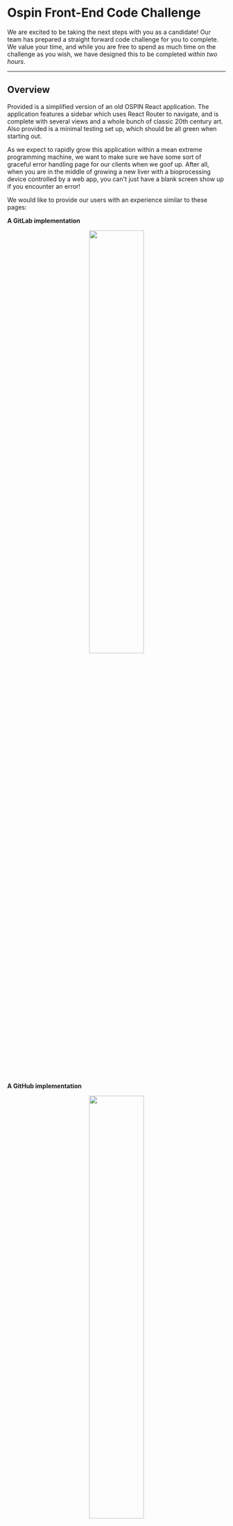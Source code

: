 # Ospin Front-End Code Challenge

We are excited to be taking the next steps with you as a candidate! Our team has prepared a straight forward code challenge for you to complete. We value your time, and while you are free to spend as much time on the challenge as you wish, we have designed this to be completed _within two hours_.


---
## Overview

Provided is a simplified version of an old OSPIN React application. The application features a sidebar which uses React Router to navigate, and is complete with several views and a whole bunch of classic 20th century art. Also provided is a minimal testing set up, which should be all green when starting out.

As we expect to rapidly grow this application within a mean extreme programming machine, we want to make sure we have some sort of graceful error handling page for our clients when we goof up. After all, when you are in the middle of growing a new liver with a bioprocessing device controlled by a web app, you can't just have a blank screen show up if you encounter an error!

We would like to provide our users with an experience similar to these pages:

**A GitLab implementation**
<div align="center">
  <img src="gitlab_500.png" style="width: 50%">
</div>

**A GitHub implementation**
<div align="center" style="margin-top: 10px">
  <img src="github_500.jpeg" style="width: 50%">
</div>


---
## Getting Started
- Please clone the repository - **do not fork!** This is to ensure your submission stays private. If you will be hosting the repo on Github or Gitlab (not mandatory, see FAQ), please rename the repository.
- Please run `npm i && npm test` followed by `npm start` to make sure everything is working as expected!


---
## Deliverables
- **When an error is thrown within any `render` function of a main-content component (e.g. `Profile`, `Notifications`, `Devices`, `Changelog`):**
  - the sidebar should still be visible, and only the 'main-content' should be replaced with the error view
  - the user should be able to navigate away from the error page using the sidebar (the error page should only take up the 'main-content' window of the application)
  - the error view should display
  - we want to report the client side error to our backend, so make use of the existing method in the `ServerAPI` class to simulate the relevant information being sent in a POST request. Simply calling the provided method is sufficient!
  - the url should reflect that a user is on the error page (e.g. `http://localhost:3000/error`)
  - the user should be able to successfully 'navigate back' in their browsers (by clicking the back button, hitting backspace, etc.)
  - **Test coverage should be provided for this new feature!**
  - **bonus:** provide the user with the option to see the actual error and the stack trace on the error page


---
## FAQ

**Q**: What do I do once I am finished?
**A**: **Please do not make a PR to the repo.** If you are able to host it on a Github account simply rename the repo, provide a link and it will be cloned. If you made your repo private, please invite github user `ospin-webapp` as a collaborator, let us know when you are finished, and it will be cloned. Otherwise, send an email to webdev.ospin@gmail.com either with your finished repo zipped and attached, or with a link to somewhere it can be downloaded.

**Q:** Re: the user experience, do I have to provide some fancy animations/art/etc. on the error page?
**A:** No! All you need to provide is what you consider a simple and polished view. There are some assets in `src/images` which you are welcome to use, but not required to. Feel free to be goofy with it!

**Q:** May I use dependencies not currently listed?
**A:** Of course! Please use whatever dependencies you see fit. While we have provided a test framework in the challenge, it is by no means necessary to use the same one.

**Q:** May I change the way existing code works?
**A:** Certainly - feel free to edit the repository as you see fit. Keep in mind that your work should reflect how you would go about solving this issue on a real team.

**Q:** Will you be reviewing Git history?
**A:** Yes! Please provide a structured and readable Git history. This should mimic a real feature + PR completion, and will be read as such.

**Q:** How much test coverage do I need to provide?
**A:** Use your best judgement depending on your time constraints. If it is a choice between 20 tests which cover 50% of the feature, vs. 5 tests which cover 95% of the feature, go for the higher coverage!


**Q:** What if I have additional questions about the feature/user experience?
**A:** First and foremost, if it is not blocking to your completion of the code challenge, feel free to list any assumptions you need to make in the discussion section of the README below. Otherwise, reach out directly if you have any questions that feel are blocking to the completion of this code challenge.

---
## Discussion
> This is your space to communicate your thoughts as a developer to us. Use this section to describe the decisions you made (architecturally, technically, etc.), as well as any recommendations for alterations/extensions to the feature. Consider what makes a for a stellar PR body and provide it here.

> If there are any assumptions you had to make because of ambiguity in the feature request, please list them here!

> If your implementation involves additional setup to run, please let us know here.

> Any and all feedback on the code challenge is greatly appreciated. Please let us know if it could be improved, if it was too long, if expectations weren't clear, etc.!
